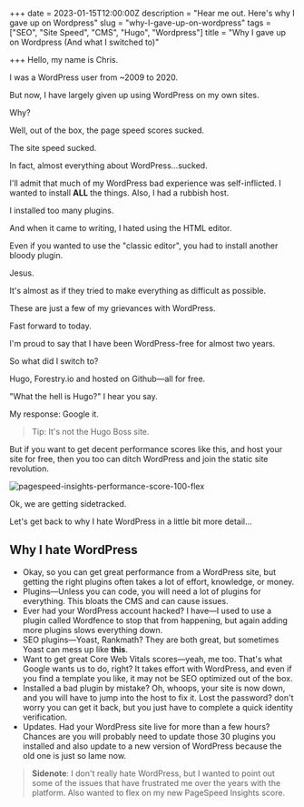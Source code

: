+++
date = 2023-01-15T12:00:00Z
description = "Hear me out. Here's why I gave up on Wordpress"
slug = "why-I-gave-up-on-wordpress"
tags = ["SEO", "Site Speed", "CMS", "Hugo", "Wordpress"]
title = "Why I gave up on Wordpress (And what I switched to)"

+++
Hello, my name is Chris. 

I was a WordPress user from \~2009 to 2020. 

But now, I have largely given up using WordPress on my own sites.

Why?

Well, out of the box, the page speed scores sucked. 

The site speed sucked. 

In fact, almost everything about WordPress...sucked.

I'll admit that much of my WordPress bad experience was self-inflicted. I wanted to install **ALL** the things. Also, I had a rubbish host.

I installed too many plugins.

And when it came to writing, I hated using the HTML editor. 

Even if you wanted to use the "classic editor", you had to install another bloody plugin. 

Jesus.

It's almost as if they tried to make everything as difficult as possible.

These are just a few of my grievances with WordPress.

Fast forward to today. 

I'm proud to say that I have been WordPress-free for almost two years.

So what did I switch to?

Hugo, Forestry.io and hosted on Github—all for free.

"What the hell is Hugo?" I hear you say.

My response: Google it. 

> Tip: It's not the Hugo Boss site.

But if you want to get decent performance scores like this, and host your site for free, then you too can ditch WordPress and join the static site revolution.

![pagespeed-insights-performance-score-100-flex](/img/100-score-page-speed-insights-chrishaines-uk.png "My PageSpeed Insights Flex")

Ok, we are getting sidetracked. 

Let's get back to why I hate WordPress in a little bit more detail...

## Why I hate WordPress 

* Okay, so you can get great performance from a WordPress site, but getting the right plugins often takes a lot of effort, knowledge, or money.
* Plugins—Unless you can code, you will need a lot of plugins for everything. This bloats the CMS and can cause issues.
* Ever had your WordPress account hacked? I have—I used to use a plugin called Wordfence to stop that from happening, but again adding more plugins slows everything down.
* SEO plugins—Yoast, Rankmath? They are both great, but sometimes Yoast can mess up like **this**.  
* Want to get great Core Web Vitals scores—yeah, me too. That's what Google wants us to do, right? It takes effort with WordPress, and even if you find a template you like, it may not be SEO optimized out of the box.
* Installed a bad plugin by mistake? Oh, whoops, your site is now down, and you will have to jump into the host to fix it. Lost the password? don't worry you can get it back, but you just have to complete a quick identity verification.
* Updates. Had your WordPress site live for more than a few hours? Chances are you will probably need to update those 30 plugins you installed and also update to a new version of WordPress because the old one is just so lame now.

> **Sidenote**: I don't really hate WordPress, but I wanted to point out some of the issues that have frustrated me over the years with the platform. Also wanted to flex on my new PageSpeed Insights score.